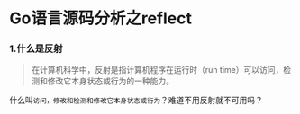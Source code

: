 # Go语言源码分析之reflect

### 1.什么是反射

> 在计算机科学中，反射是指计算机程序在运行时（run time）可以访问，检测和修改它本身状态或行为的一种能力。

什么叫`访问，修改和检测和修改它本身状态或行为`？难道不用反射就不可用吗？


